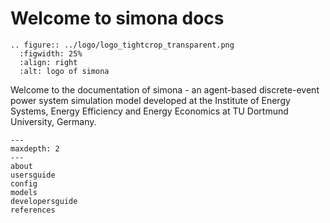 # Welcome to simona docs

```{eval-rst}
.. figure:: ../logo/logo_tightcrop_transparent.png
  :figwidth: 25%
  :align: right
  :alt: logo of simona
```


Welcome to the documentation of simona - an agent-based discrete-event power system simulation model developed at the
Institute of Energy Systems, Energy Efficiency and Energy Economics at TU Dortmund University, Germany.

```{toctree}
---
maxdepth: 2
---
about
usersguide
config
models
developersguide
references
```
